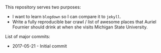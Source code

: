 This repository serves two purposes: 

* I want to learn `blogdown` so I can compare it to `jekyll`.
* Write a fully reproducible bar crawl / list of awesome places that Auriel Fournier should drink at when she visits Michigan State University. 

List of major commits: 

* 2017-05-21 - Initial commit 
